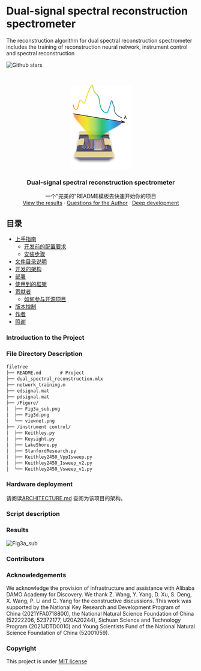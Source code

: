 

# **Dual-signal spectral reconstruction spectrometer** 

The reconstruction algorithm for dual spectral reconstruction spectrometer includes the training of reconstruction neural network, instrument control and spectral reconstruction

<!-- PROJECT SHIELDS -->

![Github stars](https://img.shields.io/github/stars/iCalculate/Dual-spectral-reconstruction.svg)

<!-- PROJECT LOGO -->
<br />

<p align="center">
  <a href="https://github.com/iCalculate/Dual-spectral-reconstruction/">
    <img src="Figure/logo.png" alt="Logo" width="158" height="223">
  </a>
  <h3 align="center">Dual-signal spectral reconstruction spectrometer</h3>
  <p align="center">
    一个"完美的"README模板去快速开始你的项目
    <br />
    <a href="https://github.com/shaojintian/Best_README_template">View the results</a>
    ·
    <a href="https://github.com/shaojintian/Best_README_template/issues">Questions for the Author</a>
    ·
    <a href="https://github.com/shaojintian/Best_README_template/issues">Deep development</a>
  </p>

</p>




## 目录

- [上手指南](#上手指南)
  - [开发前的配置要求](#开发前的配置要求)
  - [安装步骤](#安装步骤)
- [文件目录说明](#文件目录说明)
- [开发的架构](#开发的架构)
- [部署](#部署)
- [使用到的框架](#使用到的框架)
- [贡献者](#贡献者)
  - [如何参与开源项目](#如何参与开源项目)
- [版本控制](#版本控制)
- [作者](#作者)
- [鸣谢](#鸣谢)

### Introduction to the Project



### File Directory Description

```
filetree 
├── README.md		# Project
├── dual_spectral_reconstruction.mlx
├── network_training.m
├── edsignal.mat
├── pdsignal.mat
├── /Figure/
│  ├── Fig3a_sub.png
│  ├── Fig3d.png
│  └── viewnet.png
├── /instrument control/
│  ├── Keithley.py
│  ├── Keysight.py
│  ├── LakeShore.py
│  ├── StanfordResearch.py
│  ├── Keithley2450_VppIsweep.py
│  ├── Keithley2450_Isweep_v2.py
│  └── Keithley2450_Vsweep_v1.py
```



### Hardware deployment

请阅读[ARCHITECTURE.md](https://github.com/shaojintian/Best_README_template/blob/master/ARCHITECTURE.md) 查阅为该项目的架构。

###  Script description



### Results

![Fig3a_sub](G:\Users\iCalculate\Desktop\Matlab\Dual_spectral_reconstruction\Figure\Fig3a_sub.png)

### Contributors







### Acknowledgements 

We acknowledge the provision of infrastructure and assistance with Alibaba DAMO Academy for Discovery. We thank Z. Wang, Y. Yang, D. Xu, S. Deng, X. Wang, P. Li and C. Yang for the constructive discussions. This work was supported by the National Key Research and Development Program of China (2021YFA0718800), the National Natural Science Foundation of China (52222206, 52372177, U20A20244), Sichuan Science and Technology Program (2021JDTD0010) and Young Scientists Fund of the National Natural Science Foundation of China (52001059).

### Copyright

This project is under [MIT license](https://mit-license.org/)

